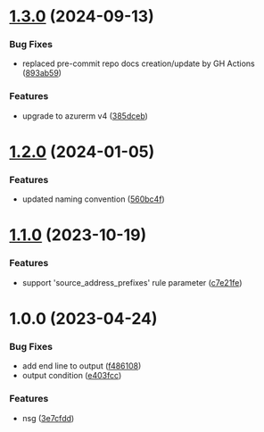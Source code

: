 # [1.3.0](https://github.com/data-platform-hq/terraform-azurerm-network-security-group/compare/v1.2.0...v1.3.0) (2024-09-13)


### Bug Fixes

* replaced pre-commit repo docs creation/update by GH Actions ([893ab59](https://github.com/data-platform-hq/terraform-azurerm-network-security-group/commit/893ab5995f5737d5924ad14db0ee249a51841ba2))


### Features

* upgrade to azurerm v4 ([385dceb](https://github.com/data-platform-hq/terraform-azurerm-network-security-group/commit/385dcebe03140138fabd44065adf50af76e077bf))

# [1.2.0](https://github.com/data-platform-hq/terraform-azurerm-network-security-group/compare/v1.1.0...v1.2.0) (2024-01-05)


### Features

* updated naming convention ([560bc4f](https://github.com/data-platform-hq/terraform-azurerm-network-security-group/commit/560bc4f4b199cb839a13da903c6e18861cba177c))

# [1.1.0](https://github.com/data-platform-hq/terraform-azurerm-network-security-group/compare/v1.0.0...v1.1.0) (2023-10-19)


### Features

* support 'source_address_prefixes' rule parameter ([c7e21fe](https://github.com/data-platform-hq/terraform-azurerm-network-security-group/commit/c7e21fe45d5879f13bbf538a76cfc5864fc41a4b))

# 1.0.0 (2023-04-24)


### Bug Fixes

* add end line to output ([f486108](https://github.com/data-platform-hq/terraform-azurerm-network-security-group/commit/f486108c33bec1c935e0b2ab0dd6fccf5817f52b))
* output condition ([e403fcc](https://github.com/data-platform-hq/terraform-azurerm-network-security-group/commit/e403fcc306dd8eb1310817aee832eabc81282229))


### Features

* nsg ([3e7cfdd](https://github.com/data-platform-hq/terraform-azurerm-network-security-group/commit/3e7cfdd243bd072ec1964e17fd2b653258d0bf2b))
